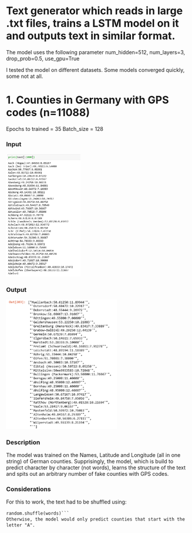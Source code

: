 # Text generator which reads in large .txt files, trains a LSTM model on it and outputs text in similar format.

The model uses the following parameter
num_hidden=512,
num_layers=3,
drop_prob=0.5,
use_gpu=True

I tested the model on different datasets. Some models converged quickly, some not at all.

# 1. Counties in Germany with GPS codes (n=11088)
Epochs to trained = 35
Batch_size = 128

### Input
<p align="left">
 <img src="Input.PNG" width="40% title="Input">
 </p>
 
 ### Output
 <p align="left">
 <img src="Output.PNG" width="60%" title="Output">
 </p>
 
### Description
The model was trained on the Names, Latitude and Longitude (all in one string) of German counties. 
Supprisingly, the model, which is build to predict character by character (not words), learns the structure of the text and spits out an arbitrary number of fake counties with GPS codes. 

### Considerations
For this to work, the text had to be shuffled using:
```import random
random.shuffle(words)```
Otherwise, the model would only predict counties that start with the letter "A".


